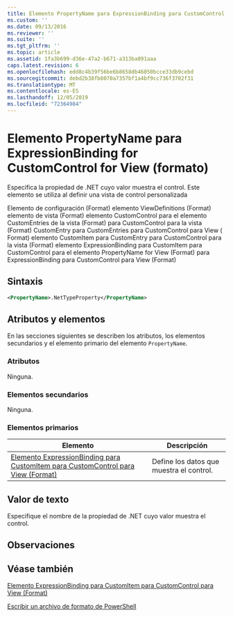 ```yaml
---
title: Elemento PropertyName para ExpressionBinding para CustomControl para View (Format) | Microsoft Docs
ms.custom: ''
ms.date: 09/13/2016
ms.reviewer: ''
ms.suite: ''
ms.tgt_pltfrm: ''
ms.topic: article
ms.assetid: 1fa3b699-d36e-47a2-b671-a313ba091aaa
caps.latest.revision: 6
ms.openlocfilehash: edd8c4b39f56be6b8658db46050bcce33db9cebd
ms.sourcegitcommit: debd2b38fb8070a7357bf1a4bf9cc736f3702f31
ms.translationtype: MT
ms.contentlocale: es-ES
ms.lasthandoff: 12/05/2019
ms.locfileid: "72364984"
---
```

# <a name="propertyname-element-for-expressionbinding-for-customcontrol-for-view-format"></a>Elemento PropertyName para ExpressionBinding for CustomControl for View (formato)

Especifica la propiedad de .NET cuyo valor muestra el control. Este elemento se utiliza al definir una vista de control personalizada

Elemento de configuración (Format) elemento ViewDefinitions (Format) elemento de vista (Format) elemento CustomControl para el elemento CustomEntries de la vista (Format) para CustomControl para la vista (Format) CustomEntry para CustomEntries para CustomControl para View ( Format) elemento CustomItem para CustomEntry para CustomControl para la vista (Format) elemento ExpressionBinding para CustomItem para CustomControl para el elemento PropertyName for View (Format) para ExpressionBinding para CustomControl para View (Format)

## <a name="syntax"></a>Sintaxis

```xml
<PropertyName>.NetTypeProperty</PropertyName>
```

## <a name="attributes-and-elements"></a>Atributos y elementos

En las secciones siguientes se describen los atributos, los elementos secundarios y el elemento primario del elemento `PropertyName`.

### <a name="attributes"></a>Atributos

Ninguna.

### <a name="child-elements"></a>Elementos secundarios

Ninguna.

### <a name="parent-elements"></a>Elementos primarios

|Elemento|Descripción|
|-------------|-----------------|
|[Elemento ExpressionBinding para CustomItem para CustomControl para View (Format)](./expressionbinding-element-for-customitem-for-customcontrol-for-view-format.md)|Define los datos que muestra el control.|

## <a name="text-value"></a>Valor de texto

Especifique el nombre de la propiedad de .NET cuyo valor muestra el control.

## <a name="remarks"></a>Observaciones

## <a name="see-also"></a>Véase también

[Elemento ExpressionBinding para CustomItem para CustomControl para View (Format)](./expressionbinding-element-for-customitem-for-customcontrol-for-view-format.md)

[Escribir un archivo de formato de PowerShell](./writing-a-powershell-formatting-file.md)
